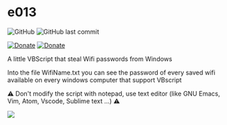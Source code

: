 # e013

![GitHub](https://img.shields.io/github/license/0v3rl0w/e013.svg) ![GitHub last commit](https://img.shields.io/github/last-commit/0v3rl0w/e013.svg)

[![Donate][link-icon-coffee]][link-coffee] [![Donate][link-icon-computer]][link-computer]


[link-icon-coffee]: https://img.shields.io/badge/%E2%98%95-buy%20me%20a%20coffee-aa0000.svg
[link-coffee]: https://www.paypal.me/0v3rl0w/5eur
[link-icon-computer]: https://img.shields.io/badge/%F0%9F%92%BB-Buy%20me%20a%20new%20laptop-aa0000.svg
[link-computer]: https://www.paypal.me/0v3rl0w/2000eur


A little VBScript that steal Wifi passwords from Windows

Into the file WifiName.txt you can see the password of every saved wifi available on every windows computer that support VBscript

:warning: Don't modify the script with notepad, use text editor (like GNU Emacs, Vim, Atom, Vscode, Sublime text ...) :warning:

![](https://i.imgur.com/wxT1Uj2.png)
